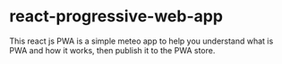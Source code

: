 # react-progressive-web-app
This react js PWA is a simple meteo app to help you understand what is PWA and how it works, then publish it to the PWA store.
